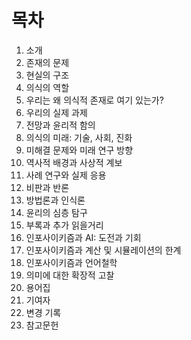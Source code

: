 # 목차

1. 소개
2. 존재의 문제
3. 현실의 구조
4. 의식의 역할
5. 우리는 왜 의식적 존재로 여기 있는가?
6. 우리의 실제 과제
7. 전망과 윤리적 함의
8. 의식의 미래: 기술, 사회, 진화
9. 미해결 문제와 미래 연구 방향
10. 역사적 배경과 사상적 계보
11. 사례 연구와 실제 응용
12. 비판과 반론
13. 방법론과 인식론
14. 윤리의 심층 탐구
15. 부록과 추가 읽을거리
16. 인포사이키즘과 AI: 도전과 기회
17. 인포사이키즘과 계산 및 시뮬레이션의 한계
18. 인포사이키즘과 언어철학
19. 의미에 대한 확장적 고찰
20. 용어집
21. 기여자
22. 변경 기록
23. 참고문헌
